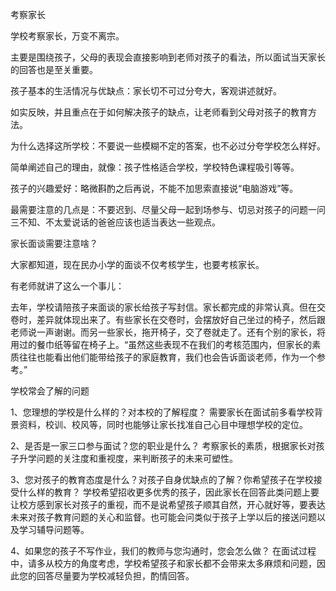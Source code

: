 考察家长

学校考察家长，万变不离宗。

主要是围绕孩子，父母的表现会直接影响到老师对孩子的看法，所以面试当天家长的回答也是至关重要。

孩子基本的生活情况与优缺点：家长切不可过分夸大，客观讲述就好。

如实反映，并且重点在于如何解决孩子的缺点，让老师看到父母对孩子的教育方法。

为什么选择这所学校：不要说一些模糊不定的答案，也不必过分夸学校怎么样好。

简单阐述自己的理由，就像：孩子性格适合学校，学校特色课程吸引等等。

孩子的兴趣爱好：略微斟酌之后再说，不能不加思索直接说“电脑游戏”等。

最需要注意的几点是：不要迟到、尽量父母一起到场参与、切忌对孩子的问题一问三不知、不太爱说话的爸爸应该也适当表达一些观点。

家长面谈需要注意啥？

大家都知道，现在民办小学的面谈不仅考核学生，也要考核家长。

有老师就讲了这么一个事儿：

去年，学校请陪孩子来面谈的家长给孩子写封信。家长都完成的非常认真。但在交卷时，差异就体现出来了。有些家长在交卷时，会摆放好自己坐过的椅子，然后跟老师说一声谢谢。而另一些家长，拖开椅子，交了卷就走了。还有个别的家长，将用过的餐巾纸等留在椅子上。“虽然这些表现不在我们的考核范围内，但家长的素质往往也能看出他们能带给孩子的家庭教育，我们也会告诉面谈老师，作为一个参考。”

学校常会了解的问题

1、您理想的学校是什么样的？对本校的了解程度？
需要家长在面试前多看学校背景资料，校训、校风等，同时也能够让家长找准自己心目中理想学校的定位。

2、是否是一家三口参与面试？您的职业是什么？
考察家长的素质，根据家长对孩子升学问题的关注度和重视度，来判断孩子的未来可塑性。

3、您对孩子的教育态度是什么？对孩子自身优缺点的了解？你希望孩子在学校接受什么样的教育？
学校希望招收更多优秀的孩子，因此家长在回答此类问题上要让校方感到家长对孩子的重视，而不是说希望孩子顺其自然，开心就好等，要表达未来对孩子教育问题的关心和监督。也可能会问类似于孩子上学以后的接送问题以及学习辅导问题等。

4、如果您的孩子不写作业，我们的教师与您沟通时，您会怎么做？
在面试过程中，请多从校方的角度考虑，学校希望孩子和家长都不会带来太多麻烦和问题，因此您的回答尽量要为学校减轻负担，酌情回答。
